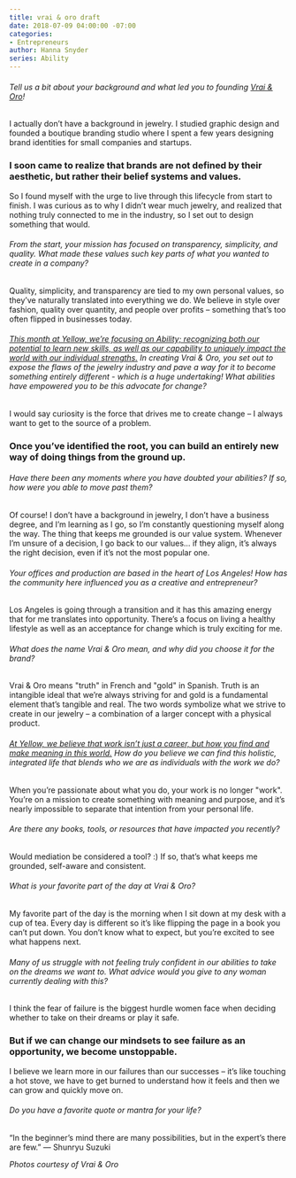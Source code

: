 ```yaml
---
title: vrai & oro draft
date: 2018-07-09 04:00:00 -07:00
categories:
- Entrepreneurs
author: Hanna Snyder
series: Ability
---
```


###### Tell us a bit about your background and what led you to founding [Vrai & Oro](https://vraiandoro.com/)!

I actually don’t have a background in jewelry. I studied graphic design and founded a boutique branding studio where I spent a few years designing brand identities for small companies and startups.  

### I soon came to realize that brands are not defined by their aesthetic, but rather their belief systems and values.

So I found myself with the urge to live through this lifecycle from start to finish. I was curious as to why I didn’t wear much jewelry, and realized that nothing truly connected to me in the industry, so I set out to design something that would. 

###### From the start, your mission has focused on transparency, simplicity, and quality. What made these values such key parts of what you wanted to create in a company?

Quality, simplicity, and transparency are tied to my own personal values, so they’ve naturally translated into everything we do. We believe in style over fashion, quality over quantity, and people over profits – something that’s too often flipped in businesses today. 

###### [This month at Yellow, we’re focusing on Ability; recognizing both our potential to learn new skills, as well as our capability to uniquely impact the world with our individual strengths.](https://yellowco.co/blog/2018/07/02/you-are-enough-poem-recognize-ability/) In creating Vrai & Oro, you set out to expose the flaws of the jewelry industry and pave a way for it to become something entirely different - which is a huge undertaking! What abilities have empowered you to be this advocate for change?

I would say curiosity is the force that drives me to create change – I always want to get to the source of a problem. 

### Once you’ve identified the root, you can build an entirely new way of doing things from the ground up. 

###### Have there been any moments where you have doubted your abilities? If so, how were you able to move past them?

Of course! I don’t have a background in jewelry, I don’t have a business degree, and I’m learning as I go, so I’m constantly questioning myself along the way. The thing that keeps me grounded is our value system. Whenever I’m unsure of a decision, I go back to our values… if they align, it’s always the right decision, even if it’s not the most popular one. 

###### Your offices and production are based in the heart of Los Angeles! How has the community here influenced you as a creative and entrepreneur?

Los Angeles is going through a transition and it has this amazing energy that for me translates into opportunity. There’s a focus on living a healthy lifestyle as well as an acceptance for change which is truly exciting for me. 

###### What does the name Vrai & Oro mean, and why did you choose it for the brand?

Vrai & Oro means "truth" in French and "gold" in Spanish. Truth is an intangible ideal that we’re always striving for and gold is a fundamental element that’s tangible and real. The two words symbolize what we strive to create in our jewelry – a combination of a larger concept with a physical product. 

###### [At Yellow, we believe that work isn’t just a career, but how you find and make meaning in this world.](https://yellowco.co/membership/) How do you believe we can find this holistic, integrated life that blends who we are as individuals with the work we do?

When you’re passionate about what you do, your work is no longer "work". You’re on a mission to create something with meaning and purpose, and it’s nearly impossible to separate that intention from your personal life. 

###### Are there any books, tools, or resources that have impacted you recently?

Would mediation be considered a tool? :) If so, that’s what keeps me grounded, self-aware and consistent. 

###### What is your favorite part of the day at Vrai & Oro?

My favorite part of the day is the morning when I sit down at my desk with a cup of tea. Every day is different so it’s like flipping the page in a book you can’t put down. You don’t know what to expect, but you’re excited to see what happens next. 

###### Many of us struggle with not feeling truly confident in our abilities to take on the dreams we want to. What advice would you give to any woman currently dealing with this?

I think the fear of failure is the biggest hurdle women face when deciding whether to take on their dreams or play it safe. 

### But if we can change our mindsets to see failure as an opportunity, we become unstoppable. 

I believe we learn more in our failures than our successes – it’s like touching a hot stove, we have to get burned to understand how it feels and then we can grow and quickly move on. 

###### Do you have a favorite quote or mantra for your life?

“In the beginner’s mind there are many possibilities, but in the expert’s there are few.” ― Shunryu Suzuki 

_Photos courtesy of Vrai & Oro_